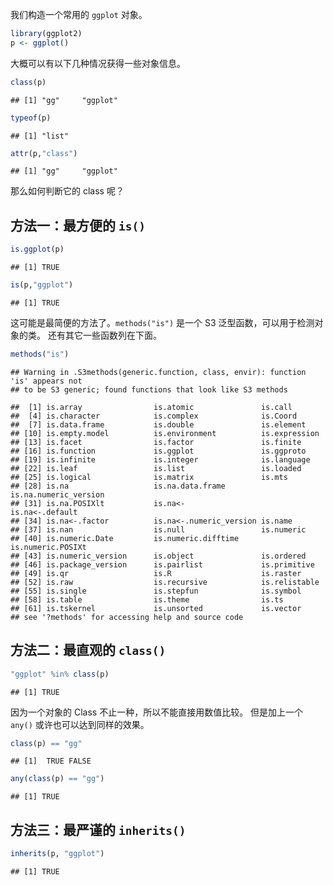 我们构造一个常用的 `ggplot` 对象。

``` r
library(ggplot2)
p <- ggplot()
```

大概可以有以下几种情况获得一些对象信息。

``` r
class(p)
```

    ## [1] "gg"     "ggplot"

``` r
typeof(p)
```

    ## [1] "list"

``` r
attr(p,"class")
```

    ## [1] "gg"     "ggplot"

那么如何判断它的 class 呢？

方法一：最方便的 `is()`
-----------------------

``` r
is.ggplot(p)
```

    ## [1] TRUE

``` r
is(p,"ggplot")
```

    ## [1] TRUE

这可能是最简便的方法了。`methods("is")` 是一个 S3
泛型函数，可以用于检测对象的类。 还有其它一些函数列在下面。

``` r
methods("is")
```

    ## Warning in .S3methods(generic.function, class, envir): function 'is' appears not
    ## to be S3 generic; found functions that look like S3 methods

    ##  [1] is.array                is.atomic               is.call                
    ##  [4] is.character            is.complex              is.Coord               
    ##  [7] is.data.frame           is.double               is.element             
    ## [10] is.empty.model          is.environment          is.expression          
    ## [13] is.facet                is.factor               is.finite              
    ## [16] is.function             is.ggplot               is.ggproto             
    ## [19] is.infinite             is.integer              is.language            
    ## [22] is.leaf                 is.list                 is.loaded              
    ## [25] is.logical              is.matrix               is.mts                 
    ## [28] is.na                   is.na.data.frame        is.na.numeric_version  
    ## [31] is.na.POSIXlt           is.na<-                 is.na<-.default        
    ## [34] is.na<-.factor          is.na<-.numeric_version is.name                
    ## [37] is.nan                  is.null                 is.numeric             
    ## [40] is.numeric.Date         is.numeric.difftime     is.numeric.POSIXt      
    ## [43] is.numeric_version      is.object               is.ordered             
    ## [46] is.package_version      is.pairlist             is.primitive           
    ## [49] is.qr                   is.R                    is.raster              
    ## [52] is.raw                  is.recursive            is.relistable          
    ## [55] is.single               is.stepfun              is.symbol              
    ## [58] is.table                is.theme                is.ts                  
    ## [61] is.tskernel             is.unsorted             is.vector              
    ## see '?methods' for accessing help and source code

方法二：最直观的 `class()`
--------------------------

``` r
"ggplot" %in% class(p)
```

    ## [1] TRUE

因为一个对象的 Class 不止一种，所以不能直接用数值比较。 但是加上一个
`any()` 或许也可以达到同样的效果。

``` r
class(p) == "gg"
```

    ## [1]  TRUE FALSE

``` r
any(class(p) == "gg")
```

    ## [1] TRUE

方法三：最严谨的 `inherits()`
-----------------------------

``` r
inherits(p, "ggplot")
```

    ## [1] TRUE
